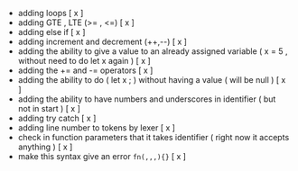 - adding loops [ x ]
- adding GTE , LTE (>= , <=) [ x ] 
- adding else if [ x ]
- adding increment and decrement (++,--) [ x ]
- adding the ability to give a value to an already assigned variable ( x = 5 , without need to do let x again ) [ x ]
- adding the += and -= operators [ x ]
- adding the ability to do ( let x ; ) without having a value ( will be null ) [ x ]
- adding the ability to have numbers and underscores in identifier ( but not in start ) [ x ]
- adding try catch [ x ]
- adding line number to tokens by lexer [ x ]
- check in function parameters that it takes identifier ( right now it accepts anything ) [ x ]
- make this syntax give an error `fn(,,,){}` [ x ]
